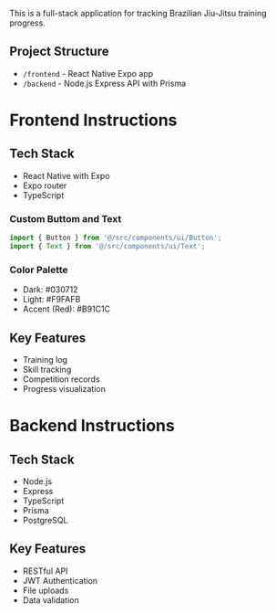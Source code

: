 This is a full-stack application for tracking Brazilian Jiu-Jitsu training progress.

## Project Structure
- `/frontend` - React Native Expo app 
- `/backend` - Node.js Express API with Prisma

# Frontend Instructions

## Tech Stack
- React Native with Expo
- Expo router
- TypeScript

### Custom Buttom and Text
```typescript
import { Button } from '@/src/components/ui/Button';
import { Text } from '@/src/components/ui/Text';
```

### Color Palette
- Dark: #030712
- Light: #F9FAFB
- Accent (Red): #B91C1C

## Key Features
- Training log
- Skill tracking
- Competition records
- Progress visualization

# Backend Instructions

## Tech Stack
- Node.js
- Express
- TypeScript
- Prisma
- PostgreSQL

## Key Features
- RESTful API
- JWT Authentication
- File uploads
- Data validation

